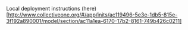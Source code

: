 Local deployment instructions (here)[http://www.collectiveone.org/#/app/inits/ac119496-5e3e-1db5-815e-3f192a890001/model/section/ac11a1ea-6170-17b2-8161-749b426c0211]
